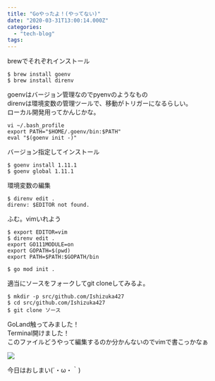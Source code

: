 ```yaml
---
title: "Goやったよ！(やってない)"
date: "2020-03-31T13:00:14.000Z"
categories: 
  - "tech-blog"
tags: 
---
```


brewでそれぞれインストール

```
$ brew install goenv
$ brew install direnv
```

goenvはバージョン管理なのでpyenvのようなもの  
direnvは環境変数の管理ツールで、移動がトリガーになるらしい。  
ローカル開発用ってかんじかな。

```
vi ~/.bash_profile
export PATH="$HOME/.goenv/bin:$PATH"
eval "$(goenv init -)"
```

バージョン指定してインストール

```
$ goenv install 1.11.1
$ goenv global 1.11.1
```

環境変数の編集

```
$ direnv edit .
direnv: $EDITOR not found.
```

ふむ。vimいれよう

```
$ export EDITOR=vim
$ direnv edit .
export GO111MODULE=on
export GOPATH=$(pwd)
export PATH=$PATH:$GOPATH/bin
```

```
$ go mod init .
```

適当にソースをフォークしてgit cloneしてみるよ。

```
$ mkdir -p src/github.com/Ishizuka427
$ cd src/github.com/Ishizuka427
$ git clone ソース
```

GoLand触ってみました！  
Terminal開けました！  
このファイルどうやって編集するのか分かんないのでvimで書こっかなぁ

![](/images/スクリーンショット-2020-03-31-18.31.04.png)

今日はおしまい(´・ω・｀)
